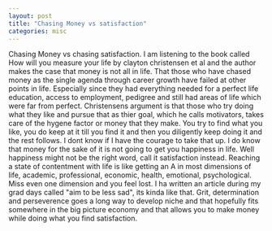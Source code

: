 ```yaml
---
layout: post
title: "Chasing Money vs satisfaction"
categories: misc
---
```


Chasing Money vs chasing satisfaction. I am listening to the book called How will you measure your life by clayton christensen et al and the author makes the case that money is not all in life. That those who have chased money as the single agenda through career growth have failed at other points in life. Especially since they had everything needed for a perfect life education, access to employment, pedigree and still had areas of life which were far from perfect. Christensens argument is that those who try doing what they like and pursue that as thier goal, which he calls motivators, takes care of the hygene factor or money that they make. You try to find what you like, you do keep at it till you find it and then you diligently keep doing it and the rest follows. I dont know if I have the courage to take that up. I do know that money for the sake of it is not going to get you happiness in life.  Well happiness might not be the right word, call it satisfaction instead. Reaching a state of contentment with life is like getting an A in most dimensions of life, academic, professional, economic, health, emotional, psychological. Miss even one dimension and you feel lost. I ha written an article during my grad days called "aim to be less sad", its kinda like that. Grit, determination and perseverence goes a long way to develop niche and that hopefully fits somewhere in the big picture economy and that allows you to make money while doing what you find satisfaction.

